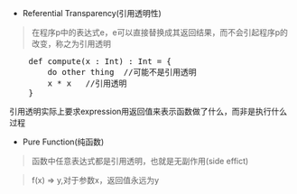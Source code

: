 
- Referential Transparency(引用透明性)
> 在程序p中的表达式e，e可以直接替换成其返回结果，而不会引起程序p的改变，称之为引用透明
<pre>
    def compute(x : Int) : Int = {
        do other thing  //可能不是引用透明
        x * x   //引用透明
    }
</pre>

引用透明实际上要求expression用返回值来表示函数做了什么，而非是执行什么过程

- Pure Function(纯函数)
> 函数中任意表达式都是引用透明，也就是无副作用(side effict)

> f(x) => y,对于参数x，返回值永远为y